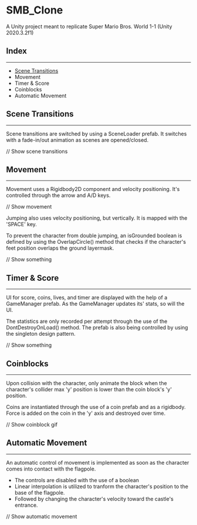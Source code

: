 # SMB_Clone

A Unity project meant to replicate Super Mario Bros. World 1-1 (Unity 2020.3.2f1)

## Index
---
- [Scene Transitions](#SMB_Clone#automatic-movement)
- Movement
- Timer & Score
- Coinblocks
- Automatic Movement

## Scene Transitions
---
Scene transitions are switched by using a SceneLoader prefab. It switches with a fade-in/out animation as scenes are opened/closed.

// Show scene transitions

## Movement
---
Movement uses a Rigidbody2D component and velocity positioning. It's controlled through the arrow and A/D keys.

// Show movement

Jumping also uses velocity positioning, but vertically. It is mapped with the 'SPACE' key.
<br>

To prevent the character from double jumping, an isGrounded boolean is defined by using the OverlapCircle() method that checks if the character's feet position overlaps the ground layermask.

// Show something

## Timer & Score
---
UI for score, coins, lives, and timer are displayed with the help of a GameManager prefab. As the GameManager updates its' stats, so will the UI.

The statistics are only recorded per attempt through the use of the DontDestroyOnLoad() method. The prefab is also being controlled by using the singleton design pattern.

// Show something

## Coinblocks
---
Upon collision with the character, only animate the block when the character's collider max 'y' position is lower than the coin block's 'y' position.

Coins are instantiated through the use of a coin prefab and as a rigidbody. Force is added on the coin in the 'y' axis and destroyed over time.

// Show coinblock gif

## Automatic Movement
---
An automatic control of movement is implemented as soon as the character comes into contact with the flagpole.

- The controls are disabled with the use of a boolean
- Linear interpolation is utilized to tranform the character's position to the base of the flagpole.
- Followed by changing the character's velocity toward the castle's entrance.

// Show automatic movement